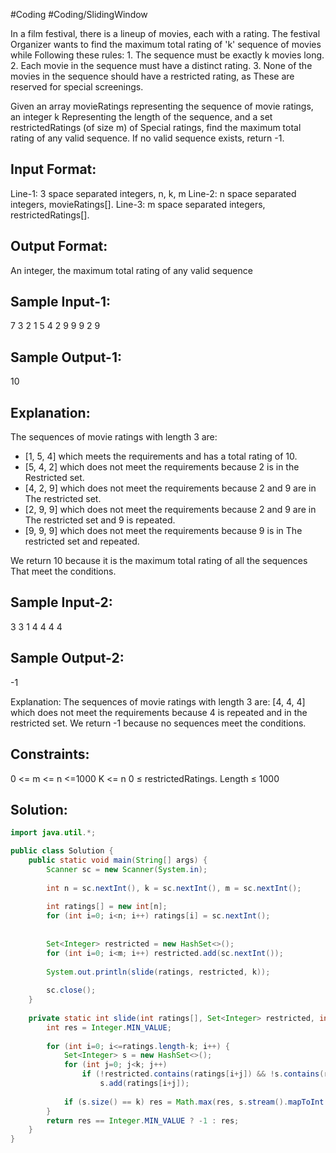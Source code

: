 #Coding  #Coding/SlidingWindow 

In a film festival, there is a lineup of movies, each with a rating. The festival 
Organizer wants to find the maximum total rating of 'k' sequence of movies while 
Following these rules:
    1. The sequence must be exactly k movies long.
    2. Each movie in the sequence must have a distinct rating.
    3. None of the movies in the sequence should have a restricted rating, as 
       These are reserved for special screenings.

Given an array movieRatings representing the sequence of movie ratings, an integer k 
Representing the length of the sequence, and a set restrictedRatings (of size m) of 
Special ratings, find the maximum total rating of any valid sequence. 
If no valid sequence exists, return -1.

Input Format:
-------------
Line-1: 3 space separated integers, n, k, m
Line-2: n space separated integers, movieRatings[].
Line-3: m space separated integers, restrictedRatings[].

Output Format:
-------------
An integer, the maximum total rating of any valid sequence


Sample Input-1:
---------------
7 3 2
1 5 4 2 9 9 9
2 9

Sample Output-1:
----------------
10

Explanation: 
------------
The sequences of movie ratings with length 3 are:
- [1, 5, 4] which meets the requirements and has a total rating of 10.
- [5, 4, 2] which does not meet the requirements because 2 is in the 
Restricted set.
- [4, 2, 9] which does not meet the requirements because 2 and 9 are in 
The restricted set.
- [2, 9, 9] which does not meet the requirements because 2 and 9 are in 
The restricted set and 9 is repeated.
- [9, 9, 9] which does not meet the requirements because 9 is in 
The restricted set and repeated.

We return 10 because it is the maximum total rating of all the sequences 
That meet the conditions.


Sample Input-2:
---------------
3 3 1
4 4 4
4

Sample Output-2:
----------------
-1

Explanation: The sequences of movie ratings with length 3 are:
[4, 4, 4] which does not meet the requirements because 4 is repeated and in the restricted set.
We return -1 because no sequences meet the conditions.

Constraints:
------------
0 <= m <= n <=1000
K <= n
0 ≤ restrictedRatings. Length ≤ 1000

## Solution:

```java
import java.util.*;

public class Solution {
    public static void main(String[] args) {
        Scanner sc = new Scanner(System.in);
        
        int n = sc.nextInt(), k = sc.nextInt(), m = sc.nextInt();
        
        int ratings[] = new int[n];
        for (int i=0; i<n; i++) ratings[i] = sc.nextInt();
        
        
        Set<Integer> restricted = new HashSet<>();
        for (int i=0; i<m; i++) restricted.add(sc.nextInt());
        
        System.out.println(slide(ratings, restricted, k));
        
        sc.close();
    }
    
    private static int slide(int ratings[], Set<Integer> restricted, int k) {
        int res = Integer.MIN_VALUE;
        
        for (int i=0; i<=ratings.length-k; i++) {
            Set<Integer> s = new HashSet<>();
            for (int j=0; j<k; j++) 
                if (!restricted.contains(ratings[i+j]) && !s.contains(ratings[i+j]))
                    s.add(ratings[i+j]);
            
            if (s.size() == k) res = Math.max(res, s.stream().mapToInt(Integer::intValue).sum());
        }
        return res == Integer.MIN_VALUE ? -1 : res;
    }
}
```